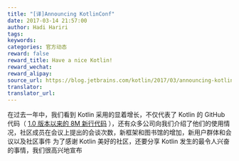 ```yaml
---
title: "[译]Announcing KotlinConf"
date: 2017-03-14 21:57:00
author: Hadi Hariri
tags:
keywords:
categories: 官方动态
reward: false
reward_title: Have a nice Kotlin!
reward_wechat:
reward_alipay:
source_url: https://blog.jetbrains.com/kotlin/2017/03/announcing-kotlinconf/
translator:
translator_url:
---
```


在过去一年中，我们看到 Kotlin 采用的显着增长，不仅代表了 Kotlin 的 GitHub 代码（ [1.0 版本以来的 8M 新行代码](https://blog.jetbrains.com/kotlin/2017/03/kotlin-1-1/) ），还有众多公司向我们介绍了他们的使用情况，社区成员在会议上提出的会谈次数，新框架和图书馆的增加，新用户群体和会议以及社区事件
为了感谢 Kotlin 美好的社区，还要分享 Kotlin 发生的最令人兴奋的事情，我们很高兴地宣布
